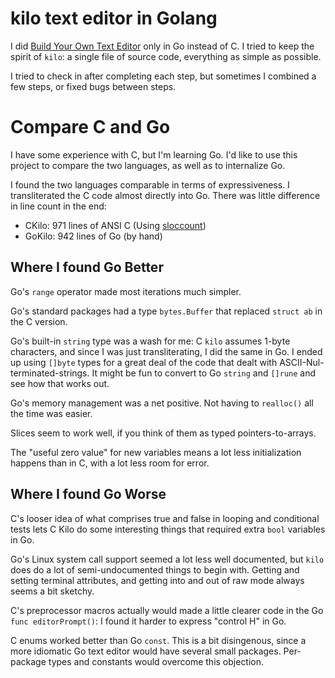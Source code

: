 # kilo text editor in Golang

I did [Build Your Own Text Editor](http://viewsourcecode.org/snaptoken/kilo/index.html)
only in Go instead of C. I tried to keep the spirit of `kilo`: a single
file of source code, everything as simple as possible.

I tried to check in after completing each step, but
sometimes I combined a few steps,  or fixed bugs between
steps.

# Compare C and Go

I have some experience with C, but I'm learning Go. I'd like
to use this project to compare the two languages, as well as
to internalize Go.

I found the two languages comparable in terms of expressiveness.
I transliterated the C code almost directly into Go. There was
little difference in line count in the end:

* CKilo: 971 lines of ANSI C (Using [sloccount](http://www.dwheeler.com/sloccount/))
* GoKilo: 942 lines of Go (by hand)

## Where I found Go Better

Go's `range` operator made most iterations much simpler.

Go's standard packages had a type `bytes.Buffer` that 
replaced `struct ab` in the C version.

Go's built-in `string` type was a wash for me: C `kilo` assumes
1-byte characters, and since I was just transliterating, I did
the same in Go. I ended up using `[]byte` types for a great deal
of the code that dealt with ASCII-Nul-terminated-strings. It might
be fun to convert to Go `string` and `[]rune` and see how that
works out.

Go's memory management was a net positive. Not having to `realloc()`
all the time was easier.

Slices seem to work well, if you think of them as typed pointers-to-arrays.

The "useful zero value" for new variables means a lot less
initialization happens than in C, with a lot less room for error.

## Where I found Go Worse

C's looser idea of what comprises true and false in looping
and conditional tests lets C Kilo do some interesting things that
required extra `bool` variables in Go.

Go's Linux system call support seemed a lot less well documented,
but `kilo` does do a lot of semi-undocumented things to begin with.
Getting and setting terminal attributes, and getting into and out of
raw mode always seems a bit sketchy.

C's preprocessor macros actually would made a little clearer
code in the Go `func editorPrompt()`: I found it harder to express
"control H" in Go.

C enums worked better than Go `const`. This is a bit disingenous,
since a more idiomatic Go text editor would have several small
packages. Per-package types and constants would overcome this
objection.
